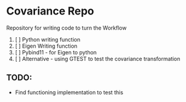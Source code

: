 # Covariance Repo

Repository for writing code to turn the 
Workflow
1. [ ] Python writing function
2. [ ] Eigen Writing function
3. [ ] Pybind11 - for Eigen to python
3. [ ] Alternative - using GTEST to test the covariance transformation

## TODO:
* Find functioning implementation to test this


